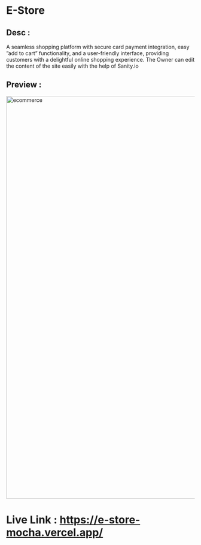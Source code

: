 # E-Store 

## Desc :
A seamless shopping platform with secure card payment integration, easy ”add to cart” functionality, and a user-friendly interface, providing customers with a delightful online shopping experience. The Owner can edit the content of the site easily with the help of Sanity.io

## Preview :
<img width="1076" alt="ecommerce" src="https://github.com/AmitPandey31/E-Store/assets/88220698/3685bfaf-f305-4dc4-b71f-ff76969bd1df">

# Live Link : https://e-store-mocha.vercel.app/
